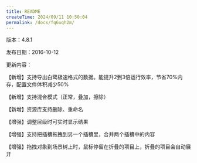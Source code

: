 ```yaml
---
title: README
createTime: 2024/09/11 10:50:04
permalink: /docs/fq6uqh2m/
---
```

版本：4.8.1

发布日期：2016-10-12

更新内容：

【新增】支持导出白鹭极速格式的数据。能提升2到3倍运行效率，节省70%内存，配置文件体积减少50%
【新增】支持混合模式（正常，叠加，擦除）
【新增】资源库支持删除、重命名
【增强】调整层级时可实时显示结果
【增强】支持把插槽拖拽到另一个插槽里，合并两个插槽中的内容
【增强】拖拽对象到场景树上时，鼠标停留在折叠的项目上，折叠的项目会自动展开
